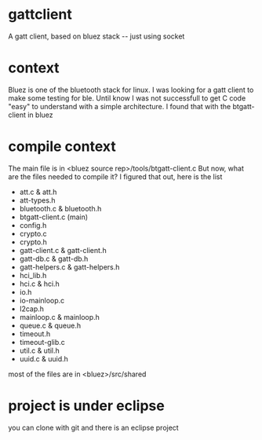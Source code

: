 # gattclient
A gatt client, based on bluez stack -- just using socket

# context
Bluez is one of the bluetooth stack for linux. I was looking for a gatt client to make some testing for ble.
Until know I was not successfull to get C code "easy" to understand with a simple architecture.
I found that with the btgatt-client in bluez

# compile context
The main file is in &lt;bluez source rep&gt;/tools/btgatt-client.c
But now, what are the files needed to compile it? I figured that out, here is the list

   * att.c & att.h
   * att-types.h
   * bluetooth.c & bluetooth.h
   * btgatt-client.c (main)
   * config.h
   * crypto.c
   * crypto.h
   * gatt-client.c & gatt-client.h
   * gatt-db.c & gatt-db.h
   * gatt-helpers.c & gatt-helpers.h
   * hci_lib.h
   * hci.c & hci.h
   * io.h
   * io-mainloop.c
   * l2cap.h
   * mainloop.c & mainloop.h
   * queue.c & queue.h
   * timeout.h
   * timeout-glib.c
   * util.c & util.h
   * uuid.c & uuid.h
   
most of the files are in &lt;bluez&gt;/src/shared

# project is under eclipse

you can clone with git and there is an eclipse project